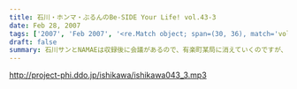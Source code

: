 ```yaml
---
title: 石川・ホンマ・ぶるんのBe-SIDE Your Life! vol.43-3
date: Feb 28, 2007
tags: ['2007', 'Feb 2007', '<re.Match object; span=(30, 36), match='vol.43'>']
draft: false
summary: 石川サンとNAMAEは収録後に会議があるので、有楽町某局に消えていくのですが、ホンマぶるんぶるんは昼食を有楽町の街中に漁りにいきました・・・もしかして二人の行く先は、大手牛丼チェーン・・・？そして熱い牛丼うんちくトーク・・・なのかもしれませんね！それって・・・NAMAE
---
```


http://project-phi.ddo.jp/ishikawa/ishikawa043_3.mp3
